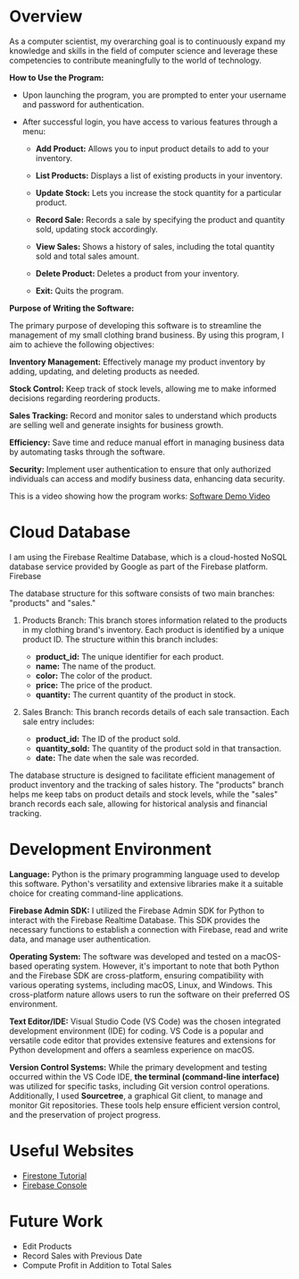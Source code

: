 # Overview

As a computer scientist, my overarching goal is to continuously expand my knowledge and skills in the field of computer science and leverage these competencies to contribute meaningfully to the world of technology. 

__How to Use the Program:__

* Upon launching the program, you are prompted to enter your username and password for authentication.
* After successful login, you have access to various features through a menu:

    * __Add Product:__ Allows you to input product details to add to your inventory.

    * __List Products:__ Displays a list of existing products in your inventory.

    * __Update Stock:__ Lets you increase the stock quantity for a particular product.

    * __Record Sale:__ Records a sale by specifying the product and quantity sold, updating stock accordingly.

    * __View Sales:__ Shows a history of sales, including the total quantity sold and total sales amount.

    * __Delete Product:__ Deletes a product from your inventory.

    * __Exit:__ Quits the program.

__Purpose of Writing the Software:__

The primary purpose of developing this software is to streamline the management of my small clothing brand business. By using this program, I aim to achieve the following objectives:

__Inventory Management:__ Effectively manage my product inventory by adding, updating, and deleting products as needed.

__Stock Control:__ Keep track of stock levels, allowing me to make informed decisions regarding reordering products.

__Sales Tracking:__ Record and monitor sales to understand which products are selling well and generate insights for business growth.

__Efficiency:__ Save time and reduce manual effort in managing business data by automating tasks through the software.

__Security:__ Implement user authentication to ensure that only authorized individuals can access and modify business data, enhancing data security.

This is a video showing how the program works:
[Software Demo Video](https://youtu.be/2AG2k9EL9QY)

# Cloud Database

I am using the Firebase Realtime Database, which is a cloud-hosted NoSQL database service provided by Google as part of the Firebase platform. Firebase

The database structure for this software consists of two main branches: "products" and "sales."

1. Products Branch: This branch stores information related to the products in my clothing brand's inventory. Each product is identified by a unique product ID. The structure within this branch includes:
    * __product_id:__ The unique identifier for each product.
    * __name:__ The name of the product.
    * __color:__ The color of the product.
    * __price:__ The price of the product.
    * __quantity:__ The current quantity of the product in stock.

2. Sales Branch: This branch records details of each sale transaction. Each sale entry includes:
    * __product_id:__ The ID of the product sold.
    * __quantity_sold:__ The quantity of the product sold in that transaction.
    * __date:__ The date when the sale was recorded.

The database structure is designed to facilitate efficient management of product inventory and the tracking of sales history. The "products" branch helps me keep tabs on product details and stock levels, while the "sales" branch records each sale, allowing for historical analysis and financial tracking.

# Development Environment

__Language:__ Python is the primary programming language used to develop this software. Python's versatility and extensive libraries make it a suitable choice for creating command-line applications.

__Firebase Admin SDK:__ I utilized the Firebase Admin SDK for Python to interact with the Firebase Realtime Database. This SDK provides the necessary functions to establish a connection with Firebase, read and write data, and manage user authentication.

__Operating System:__ The software was developed and tested on a macOS-based operating system. However, it's important to note that both Python and the Firebase SDK are cross-platform, ensuring compatibility with various operating systems, including macOS, Linux, and Windows. This cross-platform nature allows users to run the software on their preferred OS environment.

__Text Editor/IDE:__ Visual Studio Code (VS Code) was the chosen integrated development environment (IDE) for coding. VS Code is a popular and versatile code editor that provides extensive features and extensions for Python development and offers a seamless experience on macOS. 

__Version Control Systems:__ While the primary development and testing occurred within the VS Code IDE, __the terminal (command-line interface)__ was utilized for specific tasks, including Git version control operations. Additionally, I used __Sourcetree__, a graphical Git client, to manage and monitor Git repositories. These tools help ensure efficient version control, and the preservation of project progress.

# Useful Websites

- [Firestone Tutorial](https://firebase.google.com/docs/firestore)
- [Firebase Console](https://firebase.google.com/docs/firestore)

# Future Work

- Edit Products
- Record Sales with Previous Date
- Compute Profit in Addition to Total Sales
